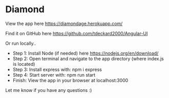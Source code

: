 # Diamond

View the app here
https://diamondage.herokuapp.com/

Find it on GitHub here
https://github.com/tdeckard2000/Angular-UI

Or run locally..
- Step 1: Install Node (if needed) here https://nodejs.org/en/download/
- Step 2: Open terminal and navigate to the app directory (where index.js is located)
- Step 3: Install express with: npm i express
- Step 4: Start server with: npm run start
- Finish: View the app in your browser at localhost:3000

Let me know if you have any questions :)
